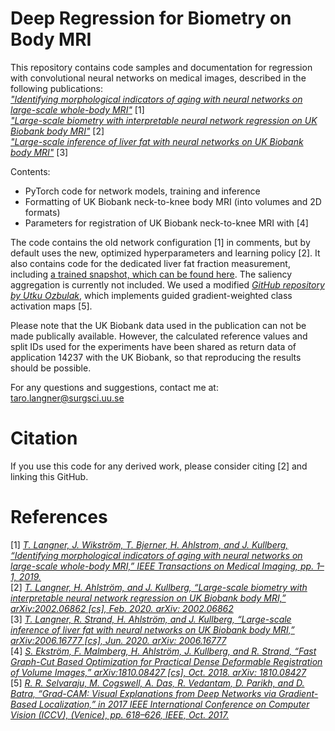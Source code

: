 # Deep Regression for Biometry on Body MRI

This repository contains code samples and documentation for regression with convolutional neural networks on medical images, described in the following publications: \
[_"Identifying morphological indicators of aging with neural networks on large-scale whole-body MRI"_](https://ieeexplore.ieee.org/document/8887538) [1]\
[_"Large-scale biometry with interpretable neural network regression on UK Biobank body MRI"_](https://arxiv.org/abs/2002.06862) [2] \
[_"Large-scale inference of liver fat with neural networks on UK Biobank body MRI"_](https://arxiv.org/abs/2006.16777) [3]

Contents:
- PyTorch code for network models, training and inference
- Formatting of UK Biobank neck-to-knee body MRI (into volumes and 2D formats)
- Parameters for registration of UK Biobank neck-to-knee MRI with [4]

The code contains the old network configuration [1] in comments, but by default uses the new, optimized hyperparameters and learning policy [2]. It also contains code for the dedicated liver fat fraction measurement, including [a trained snapshot, which can be found here](https://uppsala.box.com/s/q98obl6649in6nzaukiwo6dnwxg9gmga).
The saliency aggregation is currently not included. We used a modified [_GitHub repository by Utku Ozbulak_](https://github.com/utkuozbulak/pytorch-cnn-visualizations), which implements guided gradient-weighted class activation maps [5].

Please note that the UK Biobank data used in the publication can not be made publically available. However, the calculated reference values and split IDs used for the experiments have been shared as return data of application 14237 with the UK Biobank, so that reproducing the results should be possible. 

For any questions and suggestions, contact me at: taro.langner@surgsci.uu.se

# Citation
If you use this code for any derived work, please consider citing [2] and linking this GitHub.

# References

[1] [_T. Langner, J. Wikström, T. Bjerner, H. Ahlstrom, and J. Kullberg, “Identifying morphological indicators of aging with neural networks on large-scale whole-body MRI,” IEEE Transactions on Medical Imaging, pp. 1–1, 2019._](https://ieeexplore.ieee.org/document/8887538)\
[2] [_T. Langner, H. Ahlström, and J. Kullberg, “Large-scale biometry with interpretable neural network regression on UK Biobank body MRI,” arXiv:2002.06862 [cs], Feb. 2020. arXiv: 2002.06862_](https://arxiv.org/abs/2002.06862)\
[3] [_T. Langner, R. Strand, H. Ahlström, and J. Kullberg, “Large-scale inference of liver fat with neural networks on UK Biobank body MRI,” arXiv:2006.16777 [cs], Jun. 2020. arXiv: 2006.16777_](https://arxiv.org/abs/2006.16777)\
[4] [_S. Ekström, F. Malmberg, H. Ahlström, J. Kullberg, and R. Strand, “Fast Graph-Cut Based Optimization for Practical Dense Deformable Registration of Volume Images,” arXiv:1810.08427 [cs], Oct. 2018. arXiv: 1810.08427_](https://arxiv.org/abs/1810.08427)\
[5] [_R. R. Selvaraju, M. Cogswell, A. Das, R. Vedantam, D. Parikh, and D. Batra, “Grad-CAM: Visual Explanations from Deep Networks via Gradient-Based Localization,” in 2017 IEEE International Conference on Computer Vision (ICCV), (Venice), pp. 618–626, IEEE, Oct. 2017._](https://arxiv.org/abs/1610.02391)
